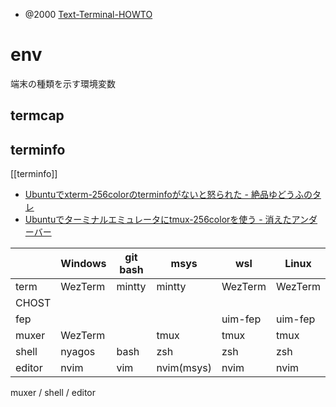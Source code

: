 - @2000 [Text-Terminal-HOWTO](https://linuxjf.osdn.jp/JFdocs/Text-Terminal-HOWTO.html)
# env
端末の種類を示す環境変数
## termcap

## terminfo
[[terminfo]]
- [Ubuntuでxterm-256colorのterminfoがないと怒られた - 絶品ゆどうふのタレ](https://yudoufu.hatenablog.jp/entry/20100930/1285813510)
- [Ubuntuでターミナルエミュレータにtmux-256colorを使う - 消えたアンダーバー](https://akahana-1.hatenablog.jp/entry/2017/11/07/153741)

| |Windows|git bash|msys|wsl|Linux|
|-|-|-|-|-|-|
|term|WezTerm|mintty|mintty|WezTerm|WezTerm|
|CHOST||||||
|fep||||uim-fep|uim-fep|
|muxer|WezTerm||tmux|tmux|tmux|
|shell|nyagos|bash|zsh|zsh|zsh|
|editor|nvim|vim|nvim(msys)|nvim|nvim|


 muxer / shell / editor
 